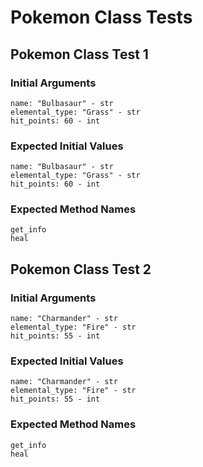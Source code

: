# Pokemon Class Tests

## Pokemon Class Test 1

### Initial Arguments
````
name: "Bulbasaur" - str
elemental_type: "Grass" - str
hit_points: 60 - int
````

### Expected Initial Values
````
name: "Bulbasaur" - str
elemental_type: "Grass" - str
hit_points: 60 - int
````

### Expected Method Names
````
get_info
heal
````

## Pokemon Class Test 2

### Initial Arguments
````
name: "Charmander" - str
elemental_type: "Fire" - str
hit_points: 55 - int
````

### Expected Initial Values
````
name: "Charmander" - str
elemental_type: "Fire" - str
hit_points: 55 - int
````

### Expected Method Names
````
get_info
heal
````

